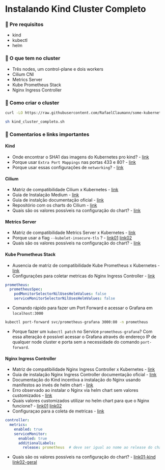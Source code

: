 # Instalando Kind Cluster Completo

### 📌 Pre requisitos
- kind
- kubectl
- helm

### 📌 O que tem no cluster
- Três nodes, um control-plane e dois workers
- Cilium CNI
- Metrics Server
- Kube Prometheus Stack
- Nginx Ingress Controller

### 📌 Como criar o cluster
``` bash
curl -LO https://raw.githubusercontent.com/RafaelClaumann/some-kubernetes-study/main/kind_cluster_completo.sh

sh kind_cluster_completo.sh
```

### 📌 Comentarios e links importantes 

#### Kind
- Onde encontrar o SHA1 das imagens do Kubernetes pro kind? - [link](https://github.com/kubernetes-sigs/kind/releases/tag/v0.17.0)
- Porque usar `Extra Port Mappings` nas portas 433 e 80? - [link](https://kind.sigs.k8s.io/docs/user/ingress/#create-cluster)
- Porque usar essas configurações de `networking`? - [link](https://medium.com/@charled.breteche/kind-cluster-with-cilium-and-no-kube-proxy-c6f4d84b5a9d)

#### Cilium
- Matriz de compatibilidade Cilium x Kubernetes - [link](https://docs.cilium.io/en/stable/network/kubernetes/compatibility/)
- Guia de Instalação Medium - [link](https://medium.com/@charled.breteche/kind-cluster-with-cilium-and-no-kube-proxy-c6f4d84b5a9d)
- Guia de instalção documentação oficial - [link](https://docs.cilium.io/en/stable/installation/k8s-install-helm/)
- Repositório com os charts do Cilium - [link](https://quay.io/repository/cilium/cilium?tab=tags&tag=latest)
- Quais são os valores possíveis na configuração do chart? - [link](https://github.com/cilium/cilium/blob/master/install/kubernetes/cilium/values.yaml)

#### Metrics Server
- Matriz de compatibilidade Metrics Server x Kubernetes - [link](https://github.com/kubernetes-sigs/metrics-server#compatibility-matrix)
- Porque usar a flag `--kubelet-insecure-tls` ? - [link01](https://github.com/kubernetes-sigs/kind/issues/398#issuecomment-478311167) [link02](https://github.com/kubernetes-sigs/metrics-server/blob/master/README.md#configuration)
- Quais são os valores possíveis na configuração do chart? - [link](https://github.com/kubernetes-sigs/metrics-server/blob/master/charts/metrics-server/values.yaml)

#### Kube Prometheus Stack
- Ausencia de matriz de compatibilidade Kube Prometheus x Kubernetes - [link](https://github.com/prometheus-community/helm-charts/issues/97)
- Configurações para coletar metricas do Nginx Ingress Controller - [link](https://kubernetes.github.io/ingress-nginx/user-guide/monitoring/#configure-prometheus)
``` yaml
prometheus:
  prometheusSpec:
    podMonitorSelectorNilUsesHelmValues: false
    serviceMonitorSelectorNilUsesHelmValues: false
```
- Comando rápido para fazer um Port Forward e acessar o Grafana em `localhost:3000`
``` bash
kubectl port-forward svc/prometheus-grafana 3000:80 -n prometheus
```
- Porque fazer um `kubectl patch` no Service `prometheus-grafana`? Com essa alteração  é possível acessar o Grafana através do endereço IP de qualquer node cluster e porta sem a necessidade do comando `port-forward`.

#### Nginx Ingress Controller
- Matriz de compatibilidade Nginx Ingress Controller x Kubernetes - [link](https://github.com/kubernetes/ingress-nginx#supported-versions-table)
- Guia de instalação Nginx Ingress Controller documentação oficial - [link](https://kubernetes.github.io/ingress-nginx/deploy/)
- Documentação do Kind incentiva a instalação do Nginx usando manifestos ao invés de helm chart - [link](https://kind.sigs.k8s.io/docs/user/ingress/#ingress-nginx)
- Erro observado ao instalar o Nginx via helm chart sem valores customizados - [link](https://sam-thomas.medium.com/kubernetes-ingressclass-error-ingress-does-not-contain-a-valid-ingressclass-78aab72c15a6)
- Quais valores customizados utilizar no helm chart para que o Nginx funcione? - [link01](https://github.com/kubernetes-sigs/kind/issues/1693#issuecomment-1166157946) [link02](https://github.com/kubernetes/ingress-nginx/blob/main/hack/manifest-templates/provider/kind/values.yaml)
- Configuraçao para a coleta de metricas - [link](https://kubernetes.github.io/ingress-nginx/user-guide/monitoring/#re-configure-nginx-ingress-controller)
``` yaml
controller:
  metrics:
    enabled: true
    serviceMonitor:
      enabled: true
      additionalLabels:
        release: prometheus  # deve ser igual ao nome ao release do chart kube-prometheus-stack
```
- Quais são os valores possíveis na configuração do chart? - [link01-kind](https://github.com/kubernetes/ingress-nginx/blob/main/hack/manifest-templates/provider/kind/values.yaml) [link02-geral](https://github.com/kubernetes/ingress-nginx/blob/main/charts/ingress-nginx/values.yaml)
